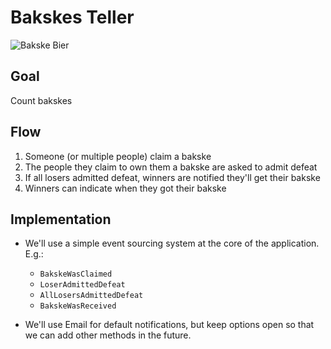 # Bakskes Teller

![Bakske Bier](http://skylimiet.weebly.com/uploads/5/6/0/9/56092199/s914222581721252391_p2_i6_w500.jpeg)

## Goal

Count bakskes


## Flow

1. Someone (or multiple people) claim a bakske
2. The people they claim to own them a bakske are asked to admit defeat
3. If all losers admitted defeat, winners are notified they'll get their bakske
4. Winners can indicate when they got their bakske


## Implementation

- We'll use a simple event sourcing system at the core of the application. E.g.:
    - `BakskeWasClaimed`
    - `LoserAdmittedDefeat`
    - `AllLosersAdmittedDefeat`
    - `BakskeWasReceived`

- We'll use Email for default notifications, but keep options open so that we can add other methods in the future.
